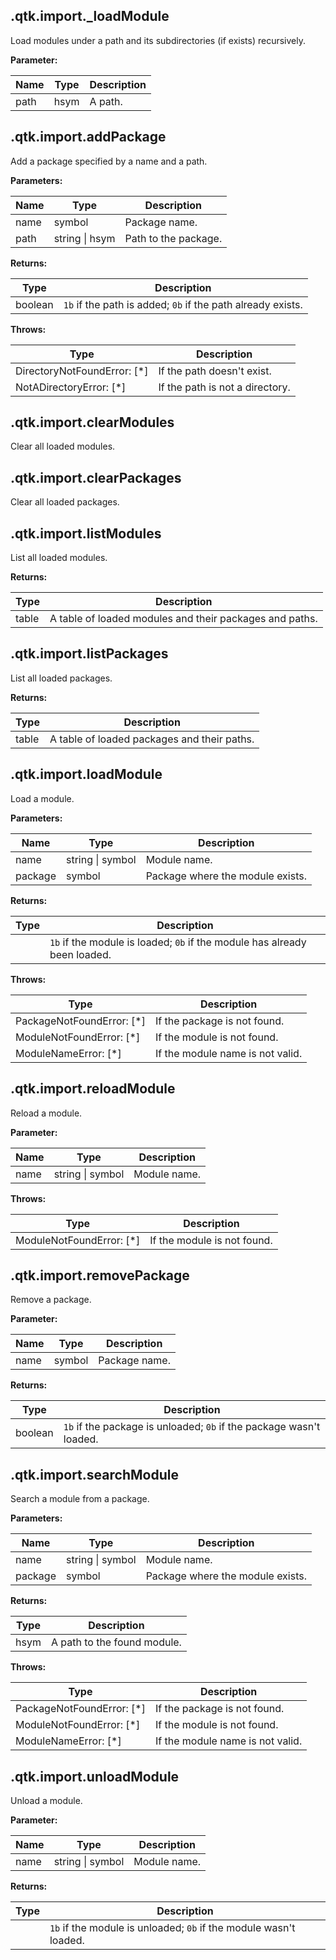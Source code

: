 

## .qtk.import._loadModule

Load modules under a path and its subdirectories (if exists) recursively.

**Parameter:**

|Name|Type|Description|
|---|---|---|
|path|hsym|A path.|

## .qtk.import.addPackage

Add a package specified by a name and a path.

**Parameters:**

|Name|Type|Description|
|---|---|---|
|name|symbol|Package name.|
|path|string \| hsym|Path to the package.|

**Returns:**

|Type|Description|
|---|---|
|boolean|`1b` if the path is added; `0b` if the path already exists.|

**Throws:**

|Type|Description|
|---|---|
|DirectoryNotFoundError: [*]|If the path doesn't exist.|
|NotADirectoryError: [*]|If the path is not a directory.|

## .qtk.import.clearModules

Clear all loaded modules.

## .qtk.import.clearPackages

Clear all loaded packages.

## .qtk.import.listModules

List all loaded modules.

**Returns:**

|Type|Description|
|---|---|
|table|A table of loaded modules and their packages and paths.|

## .qtk.import.listPackages

List all loaded packages.

**Returns:**

|Type|Description|
|---|---|
|table|A table of loaded packages and their paths.|

## .qtk.import.loadModule

Load a module.

**Parameters:**

|Name|Type|Description|
|---|---|---|
|name|string \| symbol|Module name.|
|package|symbol|Package where the module exists.|

**Returns:**

|Type|Description|
|---|---|
||`1b` if the module is loaded; `0b` if the module has already been loaded.|

**Throws:**

|Type|Description|
|---|---|
|PackageNotFoundError: [*]|If the package is not found.|
|ModuleNotFoundError: [*]|If the module is not found.|
|ModuleNameError: [*]|If the module name is not valid.|

## .qtk.import.reloadModule

Reload a module.

**Parameter:**

|Name|Type|Description|
|---|---|---|
|name|string \| symbol|Module name.|

**Throws:**

|Type|Description|
|---|---|
|ModuleNotFoundError: [*]|If the module is not found.|

## .qtk.import.removePackage

Remove a package.

**Parameter:**

|Name|Type|Description|
|---|---|---|
|name|symbol|Package name.|

**Returns:**

|Type|Description|
|---|---|
|boolean|`1b` if the package is unloaded; `0b` if the package wasn't loaded.|

## .qtk.import.searchModule

Search a module from a package.

**Parameters:**

|Name|Type|Description|
|---|---|---|
|name|string \| symbol|Module name.|
|package|symbol|Package where the module exists.|

**Returns:**

|Type|Description|
|---|---|
|hsym|A path to the found module.|

**Throws:**

|Type|Description|
|---|---|
|PackageNotFoundError: [*]|If the package is not found.|
|ModuleNotFoundError: [*]|If the module is not found.|
|ModuleNameError: [*]|If the module name is not valid.|

## .qtk.import.unloadModule

Unload a module.

**Parameter:**

|Name|Type|Description|
|---|---|---|
|name|string \| symbol|Module name.|

**Returns:**

|Type|Description|
|---|---|
||`1b` if the module is unloaded; `0b` if the module wasn't loaded.|
